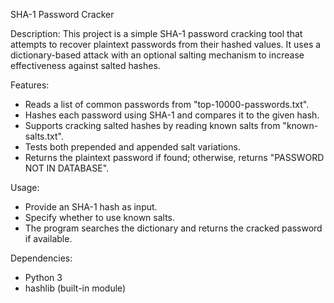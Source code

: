 SHA-1 Password Cracker

Description:
This project is a simple SHA-1 password cracking tool that attempts to recover plaintext passwords from their hashed values. It uses a dictionary-based attack with an optional salting mechanism to increase effectiveness against salted hashes.

Features:
- Reads a list of common passwords from "top-10000-passwords.txt".
- Hashes each password using SHA-1 and compares it to the given hash.
- Supports cracking salted hashes by reading known salts from "known-salts.txt".
- Tests both prepended and appended salt variations.
- Returns the plaintext password if found; otherwise, returns "PASSWORD NOT IN DATABASE".

Usage:
- Provide an SHA-1 hash as input.
- Specify whether to use known salts.
- The program searches the dictionary and returns the cracked password if available.

Dependencies:
- Python 3
- hashlib (built-in module)

